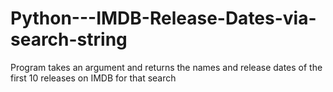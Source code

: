 # Python---IMDB-Release-Dates-via-search-string
Program takes an argument and returns the names and release dates of the first 10 releases on IMDB for that search
